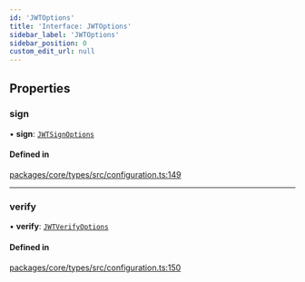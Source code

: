 ```yaml
---
id: 'JWTOptions'
title: 'Interface: JWTOptions'
sidebar_label: 'JWTOptions'
sidebar_position: 0
custom_edit_url: null
---
```


## Properties

### sign

• **sign**: [`JWTSignOptions`](JWTSignOptions.md)

#### Defined in

[packages/core/types/src/configuration.ts:149](https://github.com/verdaccio/verdaccio/blob/10057a4ff/packages/core/types/src/configuration.ts#L149)

---

### verify

• **verify**: [`JWTVerifyOptions`](JWTVerifyOptions.md)

#### Defined in

[packages/core/types/src/configuration.ts:150](https://github.com/verdaccio/verdaccio/blob/10057a4ff/packages/core/types/src/configuration.ts#L150)
